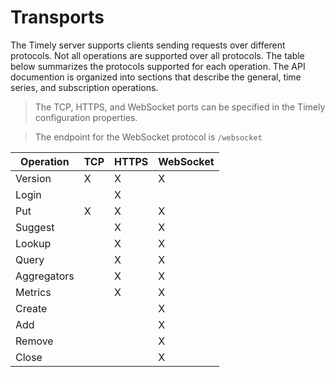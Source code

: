 # Transports

The Timely server supports clients sending requests over different protocols. Not all operations are supported over all protocols. The table below summarizes the protocols supported for each operation. The API documention is organized into sections that describe the general, time series, and subscription operations.

> The TCP, HTTPS, and WebSocket ports can be specified in the Timely configuration properties.


> The endpoint for the WebSocket protocol is `/websocket` 

Operation | TCP | HTTPS | WebSocket
----------|-----|-------|----------
Version     | X | X | X
Login       |   | X |
Put         | X | X | X
Suggest     |   | X | X
Lookup      |   | X | X
Query       |   | X | X
Aggregators |   | X | X
Metrics     |   | X | X
Create      |   |   | X
Add         |   |   | X
Remove      |   |   | X
Close       |   |   | X

